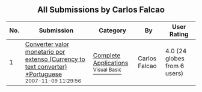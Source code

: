 ﻿<div align="center">

## All Submissions by Carlos Falcao

</div>

No.  | Submission | Category | By   | User Rating
---- | ---------- | -------- | ---- | -----------
1 | [Converter valor monetario por extenso \(Currency to text converter\) \*Portuguese<br /><sup>2007-11-09 11:29:56</sup>](https://github.com/Planet-Source-Code/carlos-falcao-converter-valor-monetario-por-extenso-currency-to-text-converter-portuguese__1-68861) | [Complete Applications<br /><sup>Visual Basic</sup>](../ByCategory/complete-applications__1-27.md) | Carlos Falcao | 4.0 (24 globes from 6 users)

